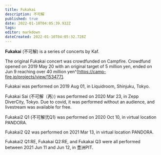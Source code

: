 ```yaml
---
title: Fukakai
description: 不可解
published: true
date: 2022-01-10T04:05:39.932Z
tags: 
editor: markdown
dateCreated: 2022-01-10T04:05:32.728Z
---
```


**Fukakai** (不可解) is a series of concerts by Kaf.

The original Fukakai concert was crowdfunded on Campfire. Crowdfund opened on 2019 May 20 with an original target of 5 million yen, ended on Jun 9 reaching over 40 million yen^[https://camp-fire.jp/projects/view/153477].

Fukakai was performed on 2019 Aug 01, in Liquidroom, Shinjuku, Tokyo.

Fukakai Sai (不可解（再）) was performed on 2020 Mar 23, in Zepp DiverCity, Tokyo. Due to covid, it was performed without an audience, and livestream was available for free.

Fukakai2 Q1 (不可解弐Q1) was performed on 2020 Oct 10, in virtual location PANDORA.

Fukakai2 Q2 was performed on 2021 Mar 13, in virtual location PANDORA.

Fukakai2 Q1:RE, Fukakai Q2:RE, and Fukakai Q3 were all performed between 2021 Jun 11 and Jun 12, in 豊洲PIT.